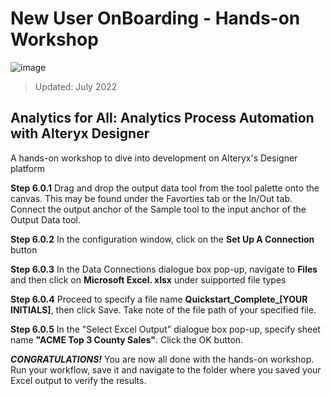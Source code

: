 # New User OnBoarding - Hands-on Workshop

![image](https://user-images.githubusercontent.com/90619708/178671428-46f67e4b-1755-4c4d-bc57-17bf25905c0f.png)

> Updated: July 2022

## Analytics for All: Analytics Process Automation with Alteryx Designer
A hands-on workshop to dive into development on Alteryx's Designer platform

**Step 6.0.1** Drag and drop the output data tool from the tool palette onto the canvas. This may be found under the Favorties tab or the In/Out tab. Connect the output anchor of the Sample tool to the input anchor of the Output Data tool. 

**Step 6.0.2** In the configuration window, click on the **Set Up A Connection** button

**Step 6.0.3** In the Data Connections dialogue box pop-up, navigate to **Files** and then click on **Microsoft Excel. xlsx** under suipported file types

**Step 6.0.4** Proceed to specify a file name **Quickstart_Complete_[YOUR INITIALS]**, then click Save. Take note of the file path of your specified file.

**Step 6.0.5** In the "Select Excel Output" dialogue box pop-up, specify sheet name **"ACME Top 3 County Sales"**. Click the OK button.

_**CONGRATULATIONS!**_ You are now all done with the hands-on workshop. Run your workflow, save it and navigate to the folder where you saved your Excel output to verify the results.
